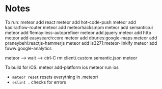 # Notes

To run:
meteor add react
meteor add hot-code-push
meteor add kadira:flow-router
meteor add meteorhacks:npm
meteor add semantic:ui
meteor add flemay:less-autoprefixer
meteor add jquery
meteor add http
meteor add easysearch:core
meteor add dburles:google-maps
meteor add praneybehl:reactjs-hammerjs
meteor add ls3271:meteor-linkify
meteor add fuww:google-analytics

meteor –> wait –> ctrl-C
rm client/.custom.semantic.json
meteor

To build for iOS:
meteor add-platform ios
meteor run ios

* `meteor reset` resets everything in .meteor/ 
* `eslint .` checks for errors
